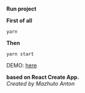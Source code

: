  
 **Run project**
 
 **First of all**
 ```
 yarn
 ```
 **Then**
 ```
 yarn start
 ```
 DEMO: [here](https://github.com/antonmazhuto/antonmazhuto.github.io)
 
 __based on React Create App.__<br>
 _Created by Mazhuto Anton_